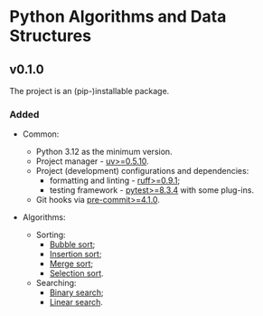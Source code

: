 # Python Algorithms and Data Structures

## v0.1.0

The project is an (pip-)installable package.

### Added

- Common:
  - Python 3.12 as the minimum version.
  - Project manager - [uv>=0.5.10](https://pypi.org/project/uv/).
  - Project (development) configurations and dependencies:
    - formatting and linting - [ruff>=0.9.1](https://pypi.org/project/ruff/);
    - testing framework - [pytest>=8.3.4](https://pypi.org/project/pytest/) with some plug-ins.
  - Git hooks via [pre-commit>=4.1.0](https://pre-commit.com/).

- Algorithms:
  - Sorting:
    - [Bubble sort](https://en.wikipedia.org/wiki/Bubble_sort);
    - [Insertion sort](https://en.wikipedia.org/wiki/Insertion_sort);
    - [Merge sort](https://en.wikipedia.org/wiki/Merge_sort);
    - [Selection sort](https://en.wikipedia.org/wiki/Selection_sort).
  - Searching:
    - [Binary search](https://en.wikipedia.org/wiki/Binary_search);
    - [Linear search](https://en.wikipedia.org/wiki/Linear_search).
